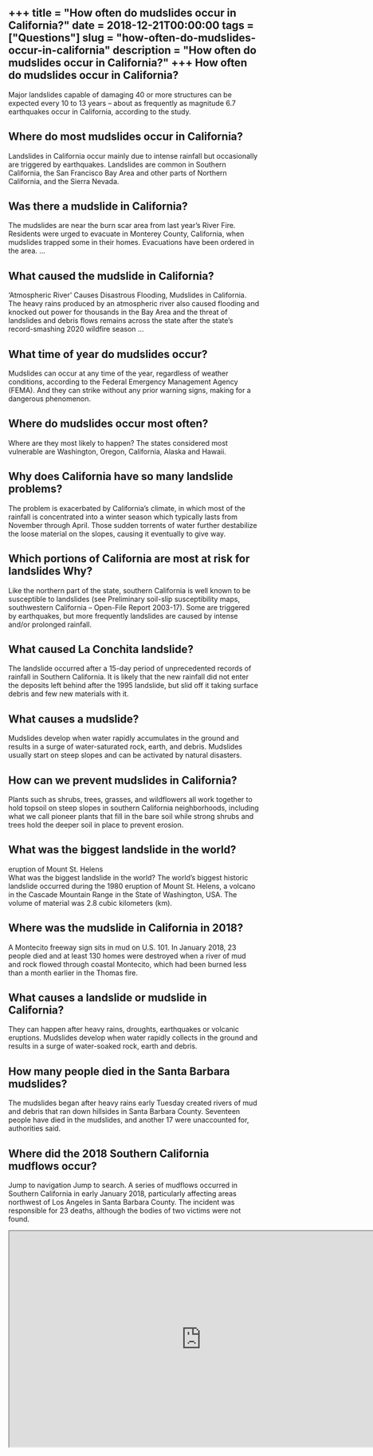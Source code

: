+++
title = "How often do mudslides occur in California?"
date = 2018-12-21T00:00:00
tags = ["Questions"]
slug = "how-often-do-mudslides-occur-in-california"
description = "How often do mudslides occur in California?"
+++
How often do mudslides occur in California?
-------------------------------------------

Major landslides capable of damaging 40 or more structures can be expected every 10 to 13 years – about as frequently as magnitude 6.7 earthquakes occur in California, according to the study.

Where do most mudslides occur in California?
--------------------------------------------

Landslides in California occur mainly due to intense rainfall but occasionally are triggered by earthquakes. Landslides are common in Southern California, the San Francisco Bay Area and other parts of Northern California, and the Sierra Nevada.

Was there a mudslide in California?
-----------------------------------

The mudslides are near the burn scar area from last year’s River Fire. Residents were urged to evacuate in Monterey County, California, when mudslides trapped some in their homes. Evacuations have been ordered in the area. …

What caused the mudslide in California?
---------------------------------------

‘Atmospheric River’ Causes Disastrous Flooding, Mudslides in California. The heavy rains produced by an atmospheric river also caused flooding and knocked out power for thousands in the Bay Area and the threat of landslides and debris flows remains across the state after the state’s record-smashing 2020 wildfire season …

What time of year do mudslides occur?
-------------------------------------

Mudslides can occur at any time of the year, regardless of weather conditions, according to the Federal Emergency Management Agency (FEMA). And they can strike without any prior warning signs, making for a dangerous phenomenon.

Where do mudslides occur most often?
------------------------------------

Where are they most likely to happen? The states considered most vulnerable are Washington, Oregon, California, Alaska and Hawaii.

Why does California have so many landslide problems?
----------------------------------------------------

The problem is exacerbated by California’s climate, in which most of the rainfall is concentrated into a winter season which typically lasts from November through April. Those sudden torrents of water further destabilize the loose material on the slopes, causing it eventually to give way.

Which portions of California are most at risk for landslides Why?
-----------------------------------------------------------------

Like the northern part of the state, southern California is well known to be susceptible to landslides (see Preliminary soil-slip susceptibility maps, southwestern California – Open-File Report 2003-17). Some are triggered by earthquakes, but more frequently landslides are caused by intense and/or prolonged rainfall.

What caused La Conchita landslide?
----------------------------------

The landslide occurred after a 15-day period of unprecedented records of rainfall in Southern California. It is likely that the new rainfall did not enter the deposits left behind after the 1995 landslide, but slid off it taking surface debris and few new materials with it.

What causes a mudslide?
-----------------------

Mudslides develop when water rapidly accumulates in the ground and results in a surge of water-saturated rock, earth, and debris. Mudslides usually start on steep slopes and can be activated by natural disasters.

How can we prevent mudslides in California?
-------------------------------------------

Plants such as shrubs, trees, grasses, and wildflowers all work together to hold topsoil on steep slopes in southern California neighborhoods, including what we call pioneer plants that fill in the bare soil while strong shrubs and trees hold the deeper soil in place to prevent erosion.

What was the biggest landslide in the world?
--------------------------------------------

eruption of Mount St. Helens  
What was the biggest landslide in the world? The world’s biggest historic landslide occurred during the 1980 eruption of Mount St. Helens, a volcano in the Cascade Mountain Range in the State of Washington, USA. The volume of material was 2.8 cubic kilometers (km).

Where was the mudslide in California in 2018?
---------------------------------------------

A Montecito freeway sign sits in mud on U.S. 101. In January 2018, 23 people died and at least 130 homes were destroyed when a river of mud and rock flowed through coastal Montecito, which had been burned less than a month earlier in the Thomas fire.

What causes a landslide or mudslide in California?
--------------------------------------------------

They can happen after heavy rains, droughts, earthquakes or volcanic eruptions. Mudslides develop when water rapidly collects in the ground and results in a surge of water-soaked rock, earth and debris.

How many people died in the Santa Barbara mudslides?
----------------------------------------------------

The mudslides began after heavy rains early Tuesday created rivers of mud and debris that ran down hillsides in Santa Barbara County. Seventeen people have died in the mudslides, and another 17 were unaccounted for, authorities said.

Where did the 2018 Southern California mudflows occur?
------------------------------------------------------

Jump to navigation Jump to search. A series of mudflows occurred in Southern California in early January 2018, particularly affecting areas northwest of Los Angeles in Santa Barbara County. The incident was responsible for 23 deaths, although the bodies of two victims were not found.

<iframe allow="accelerometer; autoplay; clipboard-write; encrypted-media; gyroscope; picture-in-picture" allowfullscreen="" class="__youtube_prefs__  epyt-is-override  no-lazyload" data-no-lazy="1" data-origheight="433" data-origwidth="770" data-skipgform_ajax_framebjll="" height="433" id="_ytid_64029" loading="lazy" src="https://www.youtube.com/embed/q1hj9RCWuH0?enablejsapi=1&autoplay=0&cc_load_policy=0&cc_lang_pref=&iv_load_policy=1&loop=0&modestbranding=0&rel=1&fs=1&playsinline=0&autohide=2&theme=dark&color=red&controls=1&" title="YouTube player" width="770"></iframe>